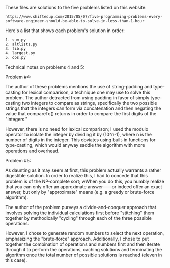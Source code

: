 These files are solutions to the five problems listed on this website: 

	https://www.shiftedup.com/2015/05/07/five-programming-problems-every-software-engineer-should-be-able-to-solve-in-less-than-1-hour

Here's a list that shows each problem's solution in order:

	1. sum.py
	2. altlists.py
	3. fib.py 
	4. largest.py
	5. ops.py

Technical notes on problems 4 and 5:


Problem #4: 

The author of these problems mentions the use of string-padding and type-casting for lexical comparison, a technique one may use to solve this problem.
The author detracted from using padding in favor of simply type-casting two integers to compare as strings, specifically the two possible strings that
the integers can form via concatenation  and then negating the value that compareTo() returns in order to compare the first digits of the "integers."


However, there is no need for lexical comparison; I  used the modulo operator to isolate the integer by dividing it by (10^n-1), where
n is the number of digits in the integer. This obviates using built-in functions for type-casting, which would anyway saddle
the algorithm with more operations and overhead.   

Problem #5:

As daunting as it may seem at first, this problem actually warrants a rather digestible solution. In order to realize this, I had to
concede that this problem is of the NP-complete sort; wWhen you do this, you humbly realize that you can only offer an approximate answer——or 
indeed offer an exact answer, but only by  "approximate" means (e.g. a greedy or brute-force algorithm).

The author of the problem purveys a divide-and-conquer approach that involves solving the individual calculations first before "stitching" them
together by methodically "cycling" through each of the three possible operations.  

However, I chose to generate random numbers to select the next operation, emphasizing the "brute-force" approach. Additionally, I chose to
put together the combination of operations and numbers first and then iterate through it to perform the operations, caching solutions and
terminating the algorithm once the total number of possible solutions is reached (eleven in this case).


  
  





